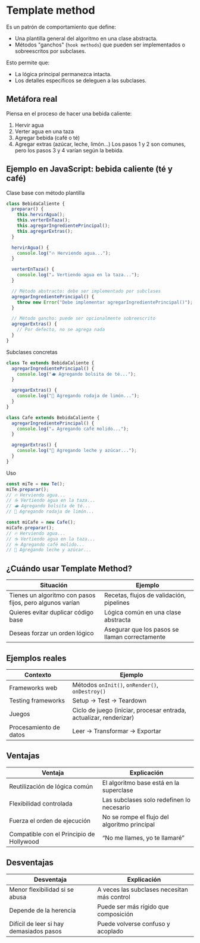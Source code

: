 # **Template method**

Es un patrón de comportamiento que define:
- Una plantilla general del algoritmo en una clase abstracta.    
- Métodos "ganchos" (`hook methods`) que pueden ser implementados o sobreescritos por subclases.

Esto permite que:
- La lógica principal permanezca intacta.
- Los detalles específicos se deleguen a las subclases.



## Metáfora real

Piensa en el proceso de hacer una bebida caliente:
1. Hervir agua
2. Verter agua en una taza
3. Agregar bebida (café o té)
4. Agregar extras (azúcar, leche, limón…)
Los pasos 1 y 2 son comunes, pero los pasos 3 y 4 varían según la bebida.



## Ejemplo en JavaScript: bebida caliente (té y café)

Clase base con método plantilla
```js
class BebidaCaliente {
  preparar() {
    this.hervirAgua();
    this.verterEnTaza();
    this.agregarIngredientePrincipal();
    this.agregarExtras();
  }

  hervirAgua() {
    console.log("🔥 Herviendo agua...");
  }

  verterEnTaza() {
    console.log("☕ Vertiendo agua en la taza...");
  }

  // Método abstracto: debe ser implementado por subclases
  agregarIngredientePrincipal() {
    throw new Error("Debe implementar agregarIngredientePrincipal()");
  }

  // Método gancho: puede ser opcionalmente sobreescrito
  agregarExtras() {
    // Por defecto, no se agrega nada
  }
}
```

Subclases concretas
```js
class Te extends BebidaCaliente {
  agregarIngredientePrincipal() {
    console.log("🫖 Agregando bolsita de té...");
  }

  agregarExtras() {
    console.log("🍋 Agregando rodaja de limón...");
  }
}

class Cafe extends BebidaCaliente {
  agregarIngredientePrincipal() {
    console.log("☕ Agregando café molido...");
  }

  agregarExtras() {
    console.log("🥛 Agregando leche y azúcar...");
  }
}
```

Uso
```js
const miTe = new Te();
miTe.preparar();
// 🔥 Herviendo agua...
// ☕ Vertiendo agua en la taza...
// 🫖 Agregando bolsita de té...
// 🍋 Agregando rodaja de limón...

const miCafe = new Cafe();
miCafe.preparar();
// 🔥 Herviendo agua...
// ☕ Vertiendo agua en la taza...
// ☕ Agregando café molido...
// 🥛 Agregando leche y azúcar...
```



## ¿Cuándo usar Template Method?

| Situación                                                | Ejemplo                                        |
| -------------------------------------------------------- | ---------------------------------------------- |
| Tienes un algoritmo con pasos fijos, pero algunos varían | Recetas, flujos de validación, pipelines       |
| Quieres evitar duplicar código base                      | Lógica común en una clase abstracta            |
| Deseas forzar un orden lógico                            | Asegurar que los pasos se llaman correctamente |



## Ejemplos reales

| Contexto               | Ejemplo                                                            |
| ---------------------- | ------------------------------------------------------------------ |
| Frameworks web         | Métodos `onInit()`, `onRender()`, `onDestroy()`                    |
| Testing frameworks     | Setup → Test → Teardown                                            |
| Juegos                 | Ciclo de juego (iniciar, procesar entrada, actualizar, renderizar) |
| Procesamiento de datos | Leer → Transformar → Exportar                                      |



## Ventajas

| Ventaja                                  | Explicación                                  |
| ---------------------------------------- | -------------------------------------------- |
| Reutilización de lógica común            | El algoritmo base está en la superclase      |
| Flexibilidad controlada                  | Las subclases solo redefinen lo necesario    |
| Fuerza el orden de ejecución             | No se rompe el flujo del algoritmo principal |
| Compatible con el Principio de Hollywood | “No me llames, yo te llamaré”                |



## Desventajas

|Desventaja|Explicación|
|---|---|
|Menor flexibilidad si se abusa|A veces las subclases necesitan más control|
|Depende de la herencia|Puede ser más rígido que composición|
|Difícil de leer si hay demasiados pasos|Puede volverse confuso y acoplado|